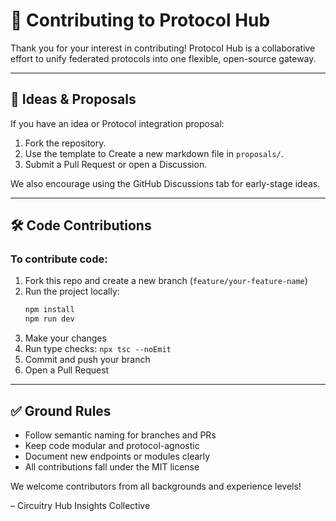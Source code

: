 # 🤝 Contributing to Protocol Hub

Thank you for your interest in contributing! Protocol Hub is a collaborative effort to unify federated protocols into one flexible, open-source gateway.

---

## 🧠 Ideas & Proposals

If you have an idea or Protocol integration proposal:

1. Fork the repository.
2. Use the template to Create a new markdown file in `proposals/`.
3. Submit a Pull Request or open a Discussion.

We also encourage using the GitHub Discussions tab for early-stage ideas.

---

## 🛠 Code Contributions

### To contribute code:

1. Fork this repo and create a new branch (`feature/your-feature-name`)
2. Run the project locally:
   ```bash
   npm install
   npm run dev
   ```
3. Make your changes
4. Run type checks: `npx tsc --noEmit`
5. Commit and push your branch
6. Open a Pull Request

---

## ✅ Ground Rules

- Follow semantic naming for branches and PRs
- Keep code modular and protocol-agnostic
- Document new endpoints or modules clearly
- All contributions fall under the MIT license

We welcome contributors from all backgrounds and experience levels!

– Circuitry Hub Insights Collective
